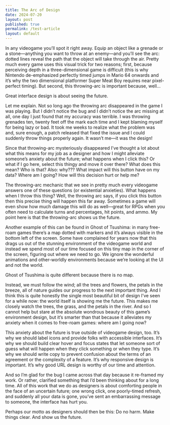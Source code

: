 ```yaml
---
title: The Arc of Design
date: 2024-07-20
layout: post
published: true
permalink: /test-article
layout: default
---
```


In any videogame you’ll spot it right away. Equip an object like a grenade or a stone—anything you want to throw at an enemy—and you’ll see the arc: dotted lines reveal the path that the object will take through the air. Pretty much every game uses this visual trick for two reasons; first, because perceiving depth in a three-dimensional game is difficult (this is why Nintendo de-emphasized perfectly timed jumps in Mario 64 onwards and it’s why the two dimensional platformer Super Meat Boy requires near pixel-perfect timing). But second, this throwing-arc is important because, well…

Great interface design is about seeing the future.

Let me explain. Not so long ago the throwing arc disappeared in the game I was playing. But I didn’t notice the bug and I didn’t notice the arc missing at all, one day I just found that my accuracy was terrible. I was throwing grenades ten, twenty feet off the mark each time and I kept blaming myself for being lazy or bad. It took me weeks to realize what the problem was and, sure enough, a patch released that fixed the issue and I could suddenly throw things properly again. It wasn’t me—it was the design!

Since that throwing-arc mysteriously disappeared I’ve thought a lot about what this means for my job as a designer and how I might alleviate someone’s anxiety about the future; what happens when I click this? Or what if I go here, select this thingy and move it over there? What does this mean? Who is that? Also: why??? What impact will this button have on my data? Where am I going? How will this decision hurt or help me?

The throwing-arc mechanic that we see in pretty much every videogame answers one of these questions (or existential anxieties). What happens when I throw this thing? Well, the throwing arc says, if you click this button then this precise thing will happen this far away. Sometimes a game will even show how much damage this will do as well—great for RPGs when you often need to calculate turns and percentages, hit points, and ammo. My point here is that the throwing-arc shows us the future.

Another example of this can be found in Ghost of Tsushima: in many free-roam games there’s a map dotted with markers and it’s always visible in the bottom left of the screen. Some have complained for years now that this drags us out of the stunning environment of the videogame world and instead we spend most of our time focused on this tiny map in the corner of the screen, figuring out where we need to go. We ignore the wonderful animations and other-worldly environments because we’re looking at the UI and not the world.

Ghost of Tsushima is quite different because there is no map.

Instead, we must follow the wind; all the trees and flowers, the petals in the breeze, all of nature guides our progress to the next important thing. And I think this is quite honestly the single most beautiful bit of design I’ve seen for a while now: the world itself is showing me the future. This makes me closely watch the trees, the grass, and the petals in the river. And so I cannot help but stare at the absolute wondrous beauty of this game’s environment design, but it’s smarter than that because it alleviates my anxiety when it comes to free-roam games: where am I going now?

This anxiety about the future is true outside of videogame design, too. It’s why we should label icons and provide folks with accessible interfaces. It’s why we should build clear hover and focus states that let someone sort of guess what will happen when they click something or when they type. It’s why we should write copy to prevent confusion about the terms of an agreement or the complexity of a feature. It’s why responsive design is important. It’s why good URL design is worthy of our time and attention.

And so I’m glad for the bug I came across that day because it re-framed my work. Or rather, clarified something that I’d been thinking about for a long time. All of this work that we do as designers is about comforting people in the face of an uncertain future; one wrong click, one poorly-timed refresh, and suddenly all your data is gone, you’ve sent an embarrassing message to someone, the interface has hurt you.

Perhaps our motto as designers should then be this: Do no harm. Make things clear. And show us the future.

